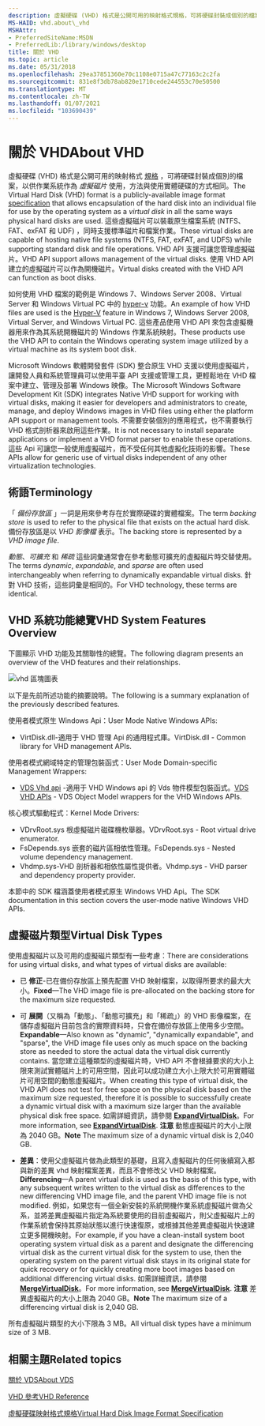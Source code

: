 ```yaml
---
description: 虛擬硬碟 (VHD) 格式是公開可用的映射格式規格，可將硬碟封裝成個別的檔案，以供作業系統作為虛擬磁片使用，方法與使用實體硬碟的方式相同。
MS-HAID: vhd.about\_vhd
MSHAttr:
- PreferredSiteName:MSDN
- PreferredLib:/library/windows/desktop
title: 關於 VHD
ms.topic: article
ms.date: 05/31/2018
ms.openlocfilehash: 29ea37851360e70c1108e0715a47c77163c2c2fa
ms.sourcegitcommit: 831e8f3db78ab820e1710cede244553c70e50500
ms.translationtype: MT
ms.contentlocale: zh-TW
ms.lasthandoff: 01/07/2021
ms.locfileid: "103690439"
---
```

# <a name="span-idvhdabout_vhdspanabout-vhd"></a><span data-ttu-id="22394-103"><span id="vhd.about_vhd"></span>關於 VHD</span><span class="sxs-lookup"><span data-stu-id="22394-103"><span id="vhd.about_vhd"></span>About VHD</span></span>

<span data-ttu-id="22394-104">虛擬硬碟 (VHD) 格式是公開可用的映射格式 [規格](https://download.microsoft.com/download/f/f/e/ffef50a5-07dd-4cf8-aaa3-442c0673a029/Virtual%20Hard%20Disk%20Format%20Spec_10_18_06.doc) ，可將硬碟封裝成個別的檔案，以供作業系統作為 *虛擬磁片* 使用，方法與使用實體硬碟的方式相同。</span><span class="sxs-lookup"><span data-stu-id="22394-104">The Virtual Hard Disk (VHD) format is a publicly-available image format [specification](https://download.microsoft.com/download/f/f/e/ffef50a5-07dd-4cf8-aaa3-442c0673a029/Virtual%20Hard%20Disk%20Format%20Spec_10_18_06.doc) that allows encapsulation of the hard disk into an individual file for use by the operating system as a *virtual disk* in all the same ways physical hard disks are used.</span></span> <span data-ttu-id="22394-105">這些虛擬磁片可以裝載原生檔案系統 (NTFS、FAT、exFAT 和 UDF) ，同時支援標準磁片和檔案作業。</span><span class="sxs-lookup"><span data-stu-id="22394-105">These virtual disks are capable of hosting native file systems (NTFS, FAT, exFAT, and UDFS) while supporting standard disk and file operations.</span></span> <span data-ttu-id="22394-106">VHD API 支援可讓您管理虛擬磁片。</span><span class="sxs-lookup"><span data-stu-id="22394-106">VHD API support allows management of the virtual disks.</span></span> <span data-ttu-id="22394-107">使用 VHD API 建立的虛擬磁片可以作為開機磁片。</span><span class="sxs-lookup"><span data-stu-id="22394-107">Virtual disks created with the VHD API can function as boot disks.</span></span>

<span data-ttu-id="22394-108">如何使用 VHD 檔案的範例是 Windows 7、Windows Server 2008、Virtual Server 和 Windows Virtual PC 中的 [hyper-v](https://www.microsoft.com/windowsserver2008/en/us/hyperv.aspx) 功能。</span><span class="sxs-lookup"><span data-stu-id="22394-108">An example of how VHD files are used is the [Hyper-V](https://www.microsoft.com/windowsserver2008/en/us/hyperv.aspx) feature in Windows 7, Windows Server 2008, Virtual Server, and Windows Virtual PC.</span></span> <span data-ttu-id="22394-109">這些產品使用 VHD API 來包含虛擬機器用來作為其系統開機磁片的 Windows 作業系統映射。</span><span class="sxs-lookup"><span data-stu-id="22394-109">These products use the VHD API to contain the Windows operating system image utilized by a virtual machine as its system boot disk.</span></span>

<span data-ttu-id="22394-110">Microsoft Windows 軟體開發套件 (SDK) 整合原生 VHD 支援以使用虛擬磁片，讓開發人員和系統管理員可以使用平臺 API 支援或管理工具，更輕鬆地在 VHD 檔案中建立、管理及部署 Windows 映像。</span><span class="sxs-lookup"><span data-stu-id="22394-110">The Microsoft Windows Software Development Kit (SDK) integrates Native VHD support for working with virtual disks, making it easier for developers and administrators to create, manage, and deploy Windows images in VHD files using either the platform API support or management tools.</span></span> <span data-ttu-id="22394-111">不需要安裝個別的應用程式，也不需要執行 VHD 格式剖析器來啟用這些作業。</span><span class="sxs-lookup"><span data-stu-id="22394-111">It is not necessary to install separate applications or implement a VHD format parser to enable these operations.</span></span> <span data-ttu-id="22394-112">這些 Api 可讓您一般使用虛擬磁片，而不受任何其他虛擬化技術的影響。</span><span class="sxs-lookup"><span data-stu-id="22394-112">These APIs allow for generic use of virtual disks independent of any other virtualization technologies.</span></span>

## <a name="span-idterminologyspanspan-idterminologyspanspan-idterminologyspanterminology"></a><span data-ttu-id="22394-113"><span id="Terminology"></span><span id="terminology"></span><span id="TERMINOLOGY"></span>術語</span><span class="sxs-lookup"><span data-stu-id="22394-113"><span id="Terminology"></span><span id="terminology"></span><span id="TERMINOLOGY"></span>Terminology</span></span>

<span data-ttu-id="22394-114">「 *備份存放區* 」一詞是用來參考存在於實際硬碟的實體檔案。</span><span class="sxs-lookup"><span data-stu-id="22394-114">The term *backing store* is used to refer to the physical file that exists on the actual hard disk.</span></span> <span data-ttu-id="22394-115">備份存放區是以 *VHD 影像檔* 表示。</span><span class="sxs-lookup"><span data-stu-id="22394-115">The backing store is represented by a *VHD image file*.</span></span>

<span data-ttu-id="22394-116">*動態*、*可擴充* 和 *稀疏* 這些詞彙通常會在參考動態可擴充的虛擬磁片時交替使用。</span><span class="sxs-lookup"><span data-stu-id="22394-116">The terms *dynamic*, *expandable*, and *sparse* are often used interchangeably when referring to dynamically expandable virtual disks.</span></span> <span data-ttu-id="22394-117">針對 VHD 技術，這些詞彙是相同的。</span><span class="sxs-lookup"><span data-stu-id="22394-117">For VHD technology, these terms are identical.</span></span>

## <a name="span-idvhd_system_features_overviewspanspan-idvhd_system_features_overviewspanspan-idvhd_system_features_overviewspanvhd-system-features-overview"></a><span data-ttu-id="22394-118"><span id="VHD_System_Features_Overview"></span><span id="vhd_system_features_overview"></span><span id="VHD_SYSTEM_FEATURES_OVERVIEW"></span>VHD 系統功能總覽</span><span class="sxs-lookup"><span data-stu-id="22394-118"><span id="VHD_System_Features_Overview"></span><span id="vhd_system_features_overview"></span><span id="VHD_SYSTEM_FEATURES_OVERVIEW"></span>VHD System Features Overview</span></span>

<span data-ttu-id="22394-119">下圖顯示 VHD 功能及其關聯性的總覽。</span><span class="sxs-lookup"><span data-stu-id="22394-119">The following diagram presents an overview of the VHD features and their relationships.</span></span>

![vhd 區塊圖表](images/vhd.png)

<span data-ttu-id="22394-121">以下是先前所述功能的摘要說明。</span><span class="sxs-lookup"><span data-stu-id="22394-121">The following is a summary explanation of the previously described features.</span></span>

<span data-ttu-id="22394-122">使用者模式原生 Windows Api：</span><span class="sxs-lookup"><span data-stu-id="22394-122">User Mode Native Windows APIs:</span></span>

-   <span data-ttu-id="22394-123">VirtDisk.dll-適用于 VHD 管理 Api 的通用程式庫。</span><span class="sxs-lookup"><span data-stu-id="22394-123">VirtDisk.dll - Common library for VHD management APIs.</span></span>

<span data-ttu-id="22394-124">使用者模式網域特定的管理包裝函式：</span><span class="sxs-lookup"><span data-stu-id="22394-124">User Mode Domain-specific Management Wrappers:</span></span>

-   <span data-ttu-id="22394-125">[VDS Vhd api](/windows/desktop/VDS/about-vds) -適用于 VHD Windows api 的 Vds 物件模型包裝函式。</span><span class="sxs-lookup"><span data-stu-id="22394-125">[VDS VHD APIs](/windows/desktop/VDS/about-vds) - VDS Object Model wrappers for the VHD Windows APIs.</span></span>

<span data-ttu-id="22394-126">核心模式驅動程式：</span><span class="sxs-lookup"><span data-stu-id="22394-126">Kernel Mode Drivers:</span></span>

-   <span data-ttu-id="22394-127">VDrvRoot.sys 根虛擬磁片磁碟機枚舉器。</span><span class="sxs-lookup"><span data-stu-id="22394-127">VDrvRoot.sys - Root virtual drive enumerator.</span></span>
-   <span data-ttu-id="22394-128">FsDepends.sys 嵌套的磁片區相依性管理。</span><span class="sxs-lookup"><span data-stu-id="22394-128">FsDepends.sys - Nested volume dependency management.</span></span>
-   <span data-ttu-id="22394-129">Vhdmp.sys-VHD 剖析器和相依性屬性提供者。</span><span class="sxs-lookup"><span data-stu-id="22394-129">Vhdmp.sys - VHD parser and dependency property provider.</span></span>

<span data-ttu-id="22394-130">本節中的 SDK 檔涵蓋使用者模式原生 Windows VHD Api。</span><span class="sxs-lookup"><span data-stu-id="22394-130">The SDK documentation in this section covers the user-mode native Windows VHD APIs.</span></span>

## <a name="span-idvirtual_disk_typesspanspan-idvirtual_disk_typesspanspan-idvirtual_disk_typesspanvirtual-disk-types"></a><span data-ttu-id="22394-131"><span id="Virtual_Disk_Types"></span><span id="virtual_disk_types"></span><span id="VIRTUAL_DISK_TYPES"></span>虛擬磁片類型</span><span class="sxs-lookup"><span data-stu-id="22394-131"><span id="Virtual_Disk_Types"></span><span id="virtual_disk_types"></span><span id="VIRTUAL_DISK_TYPES"></span>Virtual Disk Types</span></span>

<span data-ttu-id="22394-132">使用虛擬磁片以及可用的虛擬磁片類型有一些考慮：</span><span class="sxs-lookup"><span data-stu-id="22394-132">There are considerations for using virtual disks, and what types of virtual disks are available:</span></span>

-   <span data-ttu-id="22394-133">已 **修正**-已在備份存放區上預先配置 VHD 映射檔案，以取得所要求的最大大小。</span><span class="sxs-lookup"><span data-stu-id="22394-133">**Fixed**—The VHD image file is pre-allocated on the backing store for the maximum size requested.</span></span>
-   <span data-ttu-id="22394-134">可 **展開**（又稱為「動態」、「動態可擴充」和「稀疏」）的 VHD 影像檔案，在儲存虛擬磁片目前包含的實際資料時，只會在備份存放區上使用多少空間。</span><span class="sxs-lookup"><span data-stu-id="22394-134">**Expandable**—Also known as "dynamic", "dynamically expandable", and "sparse", the VHD image file uses only as much space on the backing store as needed to store the actual data the virtual disk currently contains.</span></span> <span data-ttu-id="22394-135">當您建立這種類型的虛擬磁片時，VHD API 不會根據要求的大小上限來測試實體磁片上的可用空間，因此可以成功建立大小上限大於可用實體磁片可用空間的動態虛擬磁片。</span><span class="sxs-lookup"><span data-stu-id="22394-135">When creating this type of virtual disk, the VHD API does not test for free space on the physical disk based on the maximum size requested, therefore it is possible to successfully create a dynamic virtual disk with a maximum size larger than the available physical disk free space.</span></span> <span data-ttu-id="22394-136">如需詳細資訊，請參閱 [**ExpandVirtualDisk**](/windows/win32/api/virtdisk/nf-virtdisk-expandvirtualdisk)。</span><span class="sxs-lookup"><span data-stu-id="22394-136">For more information, see [**ExpandVirtualDisk**](/windows/win32/api/virtdisk/nf-virtdisk-expandvirtualdisk).</span></span>
    <span data-ttu-id="22394-137">**注意**  動態虛擬磁片的大小上限為 2040 GB。</span><span class="sxs-lookup"><span data-stu-id="22394-137">**Note**  The maximum size of a dynamic virtual disk is 2,040 GB.</span></span>

     

-   <span data-ttu-id="22394-138">**差異**：使用父虛擬磁片做為此類型的基礎，且寫入虛擬磁片的任何後續寫入都與新的差異 vhd 映射檔案差異，而且不會修改父 VHD 映射檔案。</span><span class="sxs-lookup"><span data-stu-id="22394-138">**Differencing**—A parent virtual disk is used as the basis of this type, with any subsequent writes written to the virtual disk as differences to the new differencing VHD image file, and the parent VHD image file is not modified.</span></span> <span data-ttu-id="22394-139">例如，如果您有一個全新安裝的系統開機作業系統虛擬磁片做為父系，並將差異虛擬磁片指定為系統要使用的目前虛擬磁片，則父虛擬磁片上的作業系統會保持其原始狀態以進行快速復原，或根據其他差異虛擬磁片快速建立更多開機映射。</span><span class="sxs-lookup"><span data-stu-id="22394-139">For example, if you have a clean-install system boot operating system virtual disk as a parent and designate the differencing virtual disk as the current virtual disk for the system to use, then the operating system on the parent virtual disk stays in its original state for quick recovery or for quickly creating more boot images based on additional differencing virtual disks.</span></span> <span data-ttu-id="22394-140">如需詳細資訊，請參閱 [**MergeVirtualDisk**](/windows/win32/api/virtdisk/nf-virtdisk-mergevirtualdisk)。</span><span class="sxs-lookup"><span data-stu-id="22394-140">For more information, see [**MergeVirtualDisk**](/windows/win32/api/virtdisk/nf-virtdisk-mergevirtualdisk).</span></span>
    <span data-ttu-id="22394-141">**注意**  差異虛擬磁片的大小上限為 2040 GB。</span><span class="sxs-lookup"><span data-stu-id="22394-141">**Note**  The maximum size of a differencing virtual disk is 2,040 GB.</span></span>

     

<span data-ttu-id="22394-142">所有虛擬磁片類型的大小下限為 3 MB。</span><span class="sxs-lookup"><span data-stu-id="22394-142">All virtual disk types have a minimum size of 3 MB.</span></span>

## <a name="span-idrelated_topicsspanrelated-topics"></a><span data-ttu-id="22394-143"><span id="related_topics"></span>相關主題</span><span class="sxs-lookup"><span data-stu-id="22394-143"><span id="related_topics"></span>Related topics</span></span>

[<span data-ttu-id="22394-144">關於 VDS</span><span class="sxs-lookup"><span data-stu-id="22394-144">About VDS</span></span>](/windows/desktop/VDS/about-vds)

[<span data-ttu-id="22394-145">VHD 參考</span><span class="sxs-lookup"><span data-stu-id="22394-145">VHD Reference</span></span>](vhd-reference.md)

[<span data-ttu-id="22394-146">虛擬硬碟映射格式規格</span><span class="sxs-lookup"><span data-stu-id="22394-146">Virtual Hard Disk Image Format Specification</span></span>](https://download.microsoft.com/download/f/f/e/ffef50a5-07dd-4cf8-aaa3-442c0673a029/Virtual%20Hard%20Disk%20Format%20Spec_10_18_06.doc)

 

 
